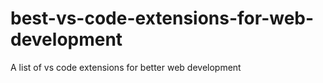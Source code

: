 # best-vs-code-extensions-for-web-development
A list of vs code extensions for  better web development 
